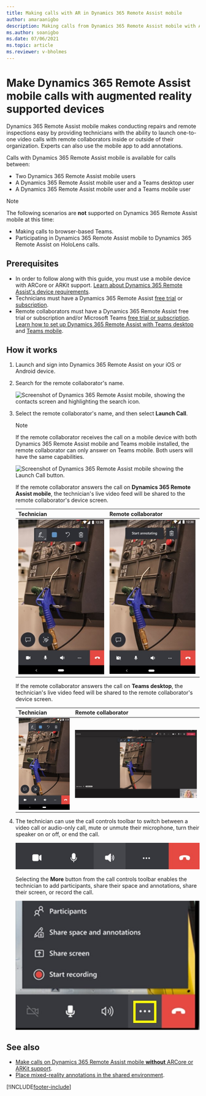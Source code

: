 ```yaml
---
title: Making calls with AR in Dynamics 365 Remote Assist mobile
author: amaraanigbo
description: Making calls from Dynamics 365 Remote Assist mobile with AR support 
ms.author: soanigbo
ms.date: 07/06/2021
ms.topic: article
ms.reviewer: v-bholmes
---
```


# Make Dynamics 365 Remote Assist mobile calls with augmented reality supported devices

Dynamics 365 Remote Assist mobile makes conducting repairs and remote inspections easy by providing technicians with the ability to launch one-to-one video calls with remote collaborators inside or outside of their organization. Experts can also use the mobile app to add annotations.

Calls with Dynamics 365 Remote Assist mobile is available for calls between:

- Two Dynamics 365 Remote Assist mobile users
- A Dynamics 365 Remote Assist mobile user and a Teams desktop user
- A Dynamics 365 Remote Assist mobile user and a Teams mobile user

> [!NOTE]
> The following scenarios are **not** supported on Dynamics 365 Remote Assist mobile at this time:
>
> - Making calls to browser-based Teams.
> - Participating in Dynamics 365 Remote Assist mobile to Dynamics 365 Remote Assist on HoloLens calls.

## Prerequisites

- In order to follow along with this guide, you must use a mobile device with ARCore or ARKit support. [Learn about Dynamics 365 Remote Assist's device requirements](../requirements.md).
- Technicians must have a Dynamics 365 Remote Assist [free trial](../try-remote-assist.md) or [subscription](../buy-remote-assist.md).
- Remote collaborators must have a Dynamics 365 Remote Assist free trial or subscription and/or Microsoft Teams [free trial or subscription](https://www.microsoft.com/microsoft-365/microsoft-teams/group-chat-software). [Learn how to set up Dynamics 365 Remote Assist with Teams desktop](../teams-pc-all.md) and [Teams mobile](../teams-mobile-all.md).

## How it works

1. Launch and sign into Dynamics 365 Remote Assist on your iOS or Android device.

2. Search for the remote collaborator's name.

   ![Screenshot of Dynamics 365 Remote Assist mobile, showing the contacts screen and highlighting the search icon.](./media/search-collaborator.PNG "Screenshot of Dynamics 365 Remote Assist mobile, showing the contacts screen and highlighting the search icon")

3. Select the remote collaborator's name, and then select **Launch Call**.

   > [!NOTE]
   > If the remote collaborator receives the call on a mobile device with both Dynamics 365 Remote Assist mobile and Teams mobile installed, the remote collaborator can only answer on Teams mobile. Both users will have the same capabilities. 

   ![Screenshot of Dynamics 365 Remote Assist mobile showing the Launch Call button.](./media/select-collaborator.PNG)

   If the remote collaborator answers the call on **Dynamics 365 Remote Assist mobile**, the technician's live video feed will be shared to the remote collaborator's device screen. 

    |Technician|Remote collaborator|
    |------------------------------------------------|------------------------------------------------|
    |![Screenshot of technician's mobile app screen with live video feed.](./media/technician-5.jpg)|![Screenshot of remote collaborator's mobile app screen with live video feed.](./media/remote-collaborator-5.jpg)| 

   If the remote collaborator answers the call on **Teams desktop**, the technician's live video feed will be shared to the remote collaborator's device screen. 

    |Technician|Remote collaborator|
    |----------------------------------|--------------------------------------------------------------------|
    |![Screenshot of technician's mobile app screen with live video feed again.](./media/technician-6.jpg)|![Screenshot of remote collaborator's Teams desktop screen with live video feed.](./media/remote-collaborator-desktop-6.jpg)| 

5. The technician can use the call controls toolbar to switch between a video call or audio-only call, mute or unmute their microphone, turn their speaker on or off, or end the call. 

   ![Screenshot of the call controls toolbar.](./media/call-controls-1.jpg)
   
   Selecting the **More** button from the call controls toolbar enables the technician to add participants, share their space and annotations, share their screen, or record the call.
    
    ![Screenshot of the Dynamics 365 Remote Assist call controls toolbar with More button highlighted and opened.](./media/call-controls-more-menu.jpg)

## See also

- [Make calls on Dynamics 365 Remote Assist mobile **without** ARCore or ARKit support](./calls-using-devices-without-ar.md).
- [Place mixed-reality annotations in the shared environment](./annotate-shared-environment.md).


[!INCLUDE[footer-include](../../includes/footer-banner.md)]
